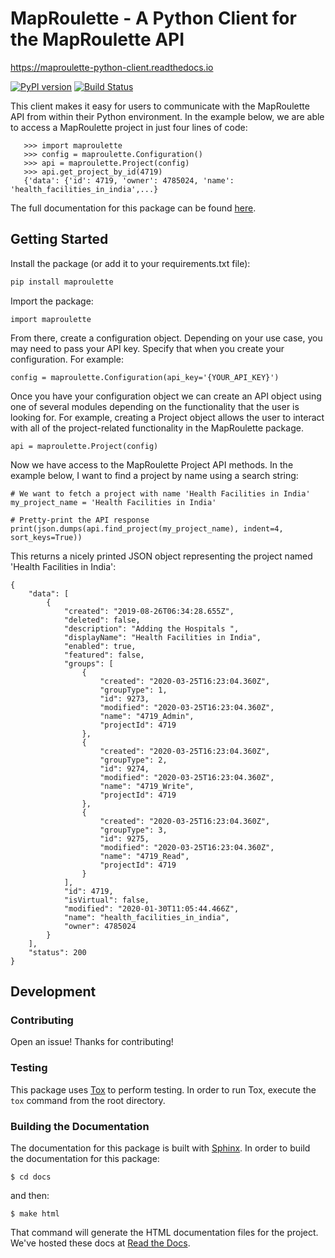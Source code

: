 # MapRoulette - A Python Client for the MapRoulette API


https://maproulette-python-client.readthedocs.io

[![PyPI version](https://badge.fury.io/py/maproulette.svg)](https://badge.fury.io/py/maproulette)
[![Build Status](https://travis-ci.com/osmlab/maproulette-python-client.svg?branch=master)](https://travis-ci.com/osmlab/maproulette-python-client)

This client makes it easy for users to communicate with the MapRoulette API from within
their Python environment. In the example below, we are able to access a MapRoulette project in just four lines of code:

```
   >>> import maproulette
   >>> config = maproulette.Configuration()
   >>> api = maproulette.Project(config)
   >>> api.get_project_by_id(4719)
   {'data': {'id': 4719, 'owner': 4785024, 'name': 'health_facilities_in_india',...}
```

The full documentation for this package can be found [here](https://maproulette-python-client.readthedocs.io/). 


## Getting Started

Install the package (or add it to your requirements.txt file):

```bash
pip install maproulette
```

Import the package:

```
import maproulette
```

From there, create a configuration object. Depending on your use case, you may need to pass your API key. Specify
that when you create your configuration. For example:

```
config = maproulette.Configuration(api_key='{YOUR_API_KEY}')
```

Once you have your configuration object we can create an API object using one of several modules depending on the
functionality that the user is looking for. For example, creating a Project object allows the user to interact with all
of the project-related functionality in the MapRoulette package.

```
api = maproulette.Project(config)
```

Now we have access to the MapRoulette Project API methods. In the example below, I want to find a project by name using
a search string:

```
# We want to fetch a project with name 'Health Facilities in India'
my_project_name = 'Health Facilities in India'

# Pretty-print the API response
print(json.dumps(api.find_project(my_project_name), indent=4, sort_keys=True))
```

This returns a nicely printed JSON object representing the project named 'Health Facilities in India':

```
{
    "data": [
        {
            "created": "2019-08-26T06:34:28.655Z",
            "deleted": false,
            "description": "Adding the Hospitals ",
            "displayName": "Health Facilities in India",
            "enabled": true,
            "featured": false,
            "groups": [
                {
                    "created": "2020-03-25T16:23:04.360Z",
                    "groupType": 1,
                    "id": 9273,
                    "modified": "2020-03-25T16:23:04.360Z",
                    "name": "4719_Admin",
                    "projectId": 4719
                },
                {
                    "created": "2020-03-25T16:23:04.360Z",
                    "groupType": 2,
                    "id": 9274,
                    "modified": "2020-03-25T16:23:04.360Z",
                    "name": "4719_Write",
                    "projectId": 4719
                },
                {
                    "created": "2020-03-25T16:23:04.360Z",
                    "groupType": 3,
                    "id": 9275,
                    "modified": "2020-03-25T16:23:04.360Z",
                    "name": "4719_Read",
                    "projectId": 4719
                }
            ],
            "id": 4719,
            "isVirtual": false,
            "modified": "2020-01-30T11:05:44.466Z",
            "name": "health_facilities_in_india",
            "owner": 4785024
        }
    ],
    "status": 200
}
```
## Development

### Contributing

Open an issue! Thanks for contributing!

### Testing

This package uses [Tox](https://tox.readthedocs.io/en/latest/) to perform testing. In order to run Tox, execute the
`tox` command from the root directory. 


### Building the Documentation

The documentation for this package is built with [Sphinx](https://www.sphinx-doc.org/en/master/index.html). In order to
build the documentation for this package: 

```
$ cd docs
``` 
and then: 
```
$ make html
```
That command will generate the HTML documentation files for the project. We've hosted these docs at
[Read the Docs](https://readthedocs.org/). 
